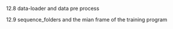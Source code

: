 12.8 data-loader and data pre process

12.9 sequence_folders and the mian frame of the training program
